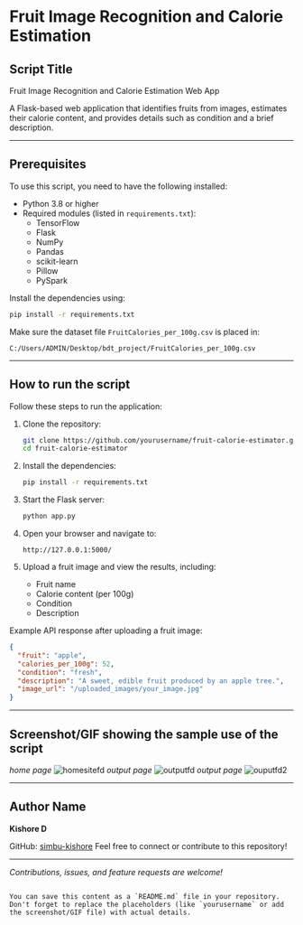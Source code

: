 
# Fruit Image Recognition and Calorie Estimation

## Script Title
Fruit Image Recognition and Calorie Estimation Web App

A Flask-based web application that identifies fruits from images, estimates their calorie content, and provides details such as condition and a brief description.

---

## Prerequisites
To use this script, you need to have the following installed:
- Python 3.8 or higher
- Required modules (listed in `requirements.txt`):
  - TensorFlow
  - Flask
  - NumPy
  - Pandas
  - scikit-learn
  - Pillow
  - PySpark

Install the dependencies using:
```bash
pip install -r requirements.txt
```

Make sure the dataset file `FruitCalories_per_100g.csv` is placed in:
```
C:/Users/ADMIN/Desktop/bdt_project/FruitCalories_per_100g.csv
```

---

## How to run the script
Follow these steps to run the application:

1. Clone the repository:
   ```bash
   git clone https://github.com/yourusername/fruit-calorie-estimator.git
   cd fruit-calorie-estimator
   ```

2. Install the dependencies:
   ```bash
   pip install -r requirements.txt
   ```

3. Start the Flask server:
   ```bash
   python app.py
   ```

4. Open your browser and navigate to:
   ```
   http://127.0.0.1:5000/
   ```

5. Upload a fruit image and view the results, including:
   - Fruit name
   - Calorie content (per 100g)
   - Condition
   - Description

Example API response after uploading a fruit image:
```json
{
  "fruit": "apple",
  "calories_per_100g": 52,
  "condition": "fresh",
  "description": "A sweet, edible fruit produced by an apple tree.",
  "image_url": "/uploaded_images/your_image.jpg"
}
```

---

## Screenshot/GIF showing the sample use of the script
*home page*
![homesitefd](https://github.com/user-attachments/assets/e82250ba-c2a2-4504-b0f2-5d54935c7307)
*output page*
![outputfd](https://github.com/user-attachments/assets/87c83186-17f0-4507-94a9-f02d8482c220)
*output page*
![ouputfd2](https://github.com/user-attachments/assets/c10ad361-4def-43c5-8137-ab0300924f13)

---

## Author Name
**Kishore D**

GitHub: [simbu-kishore]([https://github.com/simbu-kishore](https://github.com/kiish0765))  
Feel free to connect or contribute to this repository!

--- 

*Contributions, issues, and feature requests are welcome!*
``` 

You can save this content as a `README.md` file in your repository. Don't forget to replace the placeholders (like `yourusername` or add the screenshot/GIF file) with actual details.

